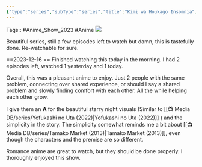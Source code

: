```yaml
---
{"type":"series","subType":"series","title":"Kimi wa Houkago Insomnia","englishTitle":"Insomniacs After School","year":2023,"dataSource":"MALAPI","url":"https://myanimelist.net/anime/50796/Kimi_wa_Houkago_Insomnia","id":50796,"genres":["Romance"],"studios":["LIDENFILMS"],"episodes":13,"duration":"23 min per ep","onlineRating":7.94,"actors":null,"image":"https://cdn.myanimelist.net/images/anime/1402/134007.jpg","released":true,"streamingServices":["HIDIVE","Anime Digital Network","Aniplus TV"],"airing":true,"airedFrom":"11/04/2023","airedTo":"01/01/1970","watched":true,"lastWatched":"2023-12-16","personalRating":0,"tags":["mediaDB/tv/series"],"dg-publish":true,"dateWatched":"2023-09-10","rating":"⭐ 8.3","Hours":4.9,"status":"🟢 watched","permalink":"/media-db/series/kimi-wa-houkago-insomnia-2023/","dgPassFrontmatter":true,"noteIcon":"3","created":"2023-11-14T21:08:36.086+05:30","updated":"2023-12-16T10:13:53.779+05:30"}
---
```


Tags:: #Anime_Show_2023 #Anime 
<img src="https://cdn.myanimelist.net/images/anime/1402/134007.jpg">

Beautiful series, still a few episodes left to watch but damn, this is tastefully done. Re-watchable for sure.

==2023-12-16 ==
Finished watching this today in the morning. I had 2 episodes left, watched 1 yesterday and 1 today.

Overall, this was a pleasant anime to enjoy. Just 2 people with the same problem, connecting over shared experience, or should I say a shared problem and slowly finding comfort with each other. All the while helping each other grow.

I give them an **A** for the beautiful starry night visuals (Similar to [[📺 Media DB/series/Yofukashi no Uta (2022)\|Yofukashi no Uta (2022)]] ) and the simplicity in the story. The simplicity somewhat reminds me a bit about [[📺 Media DB/series/Tamako Market (2013)\|Tamako Market (2013)]], even though the characters and the premise are so different.

Romance anime are great to watch, but they should be done properly. I thoroughly enjoyed this show.